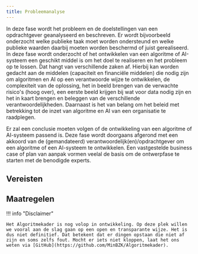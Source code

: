 ```yaml
--- 
title: Probleemanalyse
---
```


In deze fase wordt het probleem en de doelstellingen van een opdrachtgever geanalyseerd en beschreven. 
Er wordt bijvoorbeeld onderzocht welke publieke taak moet worden ondersteund en welke publieke waarden daarbij moeten worden beschermd of juist gerealiseerd. 
In deze fase wordt onderzocht of het ontwikkelen van een algoritme of AI-systeem een geschikt middel is om het doel te realiseren en het probleem op te lossen.
Dat hangt van verschillende zaken af. 
Hierbij kan worden gedacht aan de middelen (capaciteit en financiële middelen) die nodig zijn om algoritmen en AI op een verantwoorde wijze te ontwikkelen, de complexiteit van de oplossing, het in beeld brengen van de verwachte risico's (hoog over), een eerste beeld krijgen bij wat voor data nodig zijn en het in kaart brengen en beleggen van de verschillende verantwoordelijkheden. 
Daarnaast is het van belang om het beleid met betrekking tot de inzet van algoritme en AI van een organisatie te raadplegen.  

Er zal een conclusie moeten volgen of de ontwikkeling van een algoritme of AI-systeem passend is. 
Deze fase wordt doorgaans afgerond met een akkoord van de (gemandateerd) verantwoordelijk(en)/opdrachtgever om een algoritme of een AI-systeem te ontwikkelen. 
Een vastgestelde business case of plan van aanpak vormen veelal de basis om de ontwerpfase te starten met de benodigde experts. 

## Vereisten

<!-- list_vereisten levenscyclus/probleemanalyse no-rol no-levenscyclus -->

## Maatregelen

<!-- list_maatregelen levenscyclus/probleemanalyse no-rol no-levenscyclus -->


!!! info "Disclaimer"

    Het Algoritmekader is nog volop in ontwikkeling. Op deze plek willen we vooral aan de slag gaan op een open en transparante wijze. Het is dus niet definitief. Dat betekent dat er dingen opstaan die niet af zijn en soms zelfs fout. Mocht er iets niet kloppen, laat het ons weten via [GitHub](https://github.com/MinBZK/Algoritmekader).
